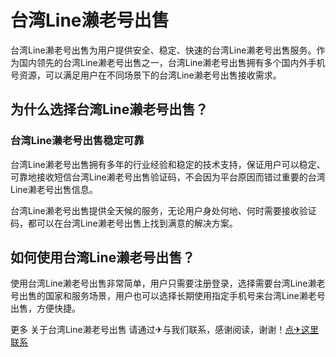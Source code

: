 # 台湾Line濑老号出售

台湾Line濑老号出售为用户提供安全、稳定、快速的台湾Line濑老号出售服务。作为国内领先的台湾Line濑老号出售之一，台湾Line濑老号出售拥有多个国内外手机号资源，可以满足用户在不同场景下的台湾Line濑老号出售接收需求。

## 为什么选择台湾Line濑老号出售？

### 台湾Line濑老号出售稳定可靠

台湾Line濑老号出售拥有多年的行业经验和稳定的技术支持，保证用户可以稳定、可靠地接收短信台湾Line濑老号出售验证码，不会因为平台原因而错过重要的台湾Line濑老号出售信息。

台湾Line濑老号出售提供全天候的服务，无论用户身处何地、何时需要接收验证码，都可以在台湾Line濑老号出售上找到满意的解决方案。

## 如何使用台湾Line濑老号出售？

使用台湾Line濑老号出售非常简单，用户只需要注册登录，选择需要台湾Line濑老号出售的国家和服务场景，用户也可以选择长期使用指定手机号来台湾Line濑老号出售，方便快捷。

更多 关于台湾Line濑老号出售 请通过✈与我们联系，感谢阅读，谢谢！[点✈这里联系](https://kksks.com/)
